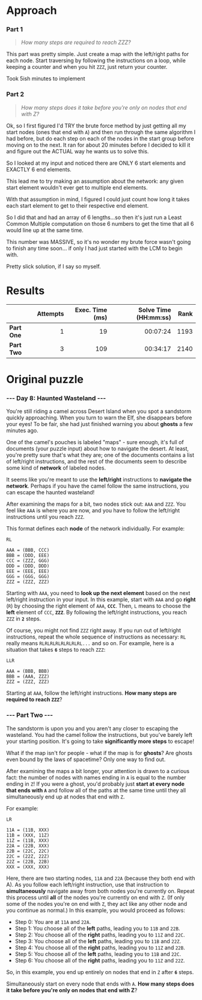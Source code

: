# Approach
### Part 1
> _How many steps are required to reach ZZZ?_

This part was pretty simple. Just create a map with the left/right paths for each node. Start traversing
by following the instructions on a loop, while keeping a counter and when you hit `ZZZ`, just return your counter.

Took 5ish minutes to implement

### Part 2
> _How many steps does it take before you're only on nodes that end with Z?_

Ok, so I first figured I'd TRY the brute force method by just getting all my start nodes (ones that
end with `A`) and then run through the same algorithm I had before, but do each step on each of the nodes
in the start group before moving on to the next. It ran for about 20 minutes before I decided to kill it
and figure out the ACTUAL way he wants us to solve this.

So I looked at my input and noticed there are ONLY 6 start elements and EXACTLY 6 end elements.

This lead me to try making an assumption about the network:
any given start element wouldn't ever get to multiple end elements.

With that assumption in mind, I figured I could just count how long it takes each start element
to get to their respective end element.

So I did that and had an array of 6 lengths...so then it's just run a Least Common Multiple
computation on those 6 numbers to get the time that all 6 would line up at the same time.

This number was MASSIVE, so it's no wonder my brute force wasn't going to finish any time soon...
if only I had just started with the LCM to begin with.

Pretty slick solution, if I say so myself.

# Results

|              | Attempts | Exec. Time (ms) | Solve Time (HH:mm:ss) | Rank |
|--------------|---------:|----------------:|----------------------:|-----:|
| **Part One** |        1 |              19 |              00:07:24 | 1193 |
| **Part Two** |        3 |             109 |              00:34:17 | 2140 |


# Original puzzle
### --- Day 8: Haunted Wasteland ---
You're still riding a camel across Desert Island when you spot a sandstorm quickly approaching. When you turn to warn the Elf, she disappears before your eyes! To be fair, she had just finished warning you about **ghosts** a few minutes ago.

One of the camel's pouches is labeled "maps" - sure enough, it's full of documents (your puzzle input) about how to navigate the desert. At least, you're pretty sure that's what they are; one of the documents contains a list of left/right instructions, and the rest of the documents seem to describe some kind of **network** of labeled nodes.

It seems like you're meant to use the **left/right** instructions to **navigate the network**. Perhaps if you have the camel follow the same instructions, you can escape the haunted wasteland!

After examining the maps for a bit, two nodes stick out: `AAA` and `ZZZ`. You feel like `AAA` is where you are now, and you have to follow the left/right instructions until you reach `ZZZ`.

This format defines each **node** of the network individually. For example:
```
RL

AAA = (BBB, CCC)
BBB = (DDD, EEE)
CCC = (ZZZ, GGG)
DDD = (DDD, DDD)
EEE = (EEE, EEE)
GGG = (GGG, GGG)
ZZZ = (ZZZ, ZZZ)
```
Starting with `AAA`, you need to **look up the next element** based on the next left/right instruction in your input. In this example, start with `AAA` and go **right** (`R`) by choosing the right element of `AAA`, **`CCC`**. Then, `L` means to choose the **left** element of `CCC`, **`ZZZ`**. By following the left/right instructions, you reach `ZZZ` in **`2`** steps.

Of course, you might not find `ZZZ` right away. If you run out of left/right instructions, repeat the whole sequence of instructions as necessary: `RL` really means `RLRLRLRLRLRLRLRL...` and so on. For example, here is a situation that takes **`6`** steps to reach `ZZZ`:
```
LLR

AAA = (BBB, BBB)
BBB = (AAA, ZZZ)
ZZZ = (ZZZ, ZZZ)
```
Starting at `AAA`, follow the left/right instructions. **How many steps are required to reach `ZZZ`**?

### --- Part Two ---
The sandstorm is upon you and you aren't any closer to escaping the wasteland. You had the camel follow the instructions, but you've barely left your starting position. It's going to take **significantly more steps** to escape!

What if the map isn't for people - what if the map is for **ghosts**? Are ghosts even bound by the laws of spacetime? Only one way to find out.

After examining the maps a bit longer, your attention is drawn to a curious fact: the number of nodes with names ending in `A` is equal to the number ending in `Z`! If you were a ghost, you'd probably just **start at every node that ends with `A`** and follow all of the paths at the same time until they all simultaneously end up at nodes that end with `Z`.

For example:
```
LR

11A = (11B, XXX)
11B = (XXX, 11Z)
11Z = (11B, XXX)
22A = (22B, XXX)
22B = (22C, 22C)
22C = (22Z, 22Z)
22Z = (22B, 22B)
XXX = (XXX, XXX)
```
Here, there are two starting nodes, `11A` and `22A` (because they both end with A). As you follow each left/right instruction, use that instruction to **simultaneously** navigate away from both nodes you're currently on. Repeat this process until **all** of the nodes you're currently on end with `Z`. (If only some of the nodes you're on end with `Z`, they act like any other node and you continue as normal.) In this example, you would proceed as follows:

* Step 0: You are at `11A` and `22A`.
* Step 1: You choose all of the **left** paths, leading you to `11B` and `22B`.
* Step 2: You choose all of the **right** paths, leading you to `11Z` and `22C`.
* Step 3: You choose all of the **left** paths, leading you to `11B` and `22Z`.
* Step 4: You choose all of the **right** paths, leading you to `11Z` and `22B`.
* Step 5: You choose all of the **left** paths, leading you to `11B` and `22C`.
* Step 6: You choose all of the **right** paths, leading you to `11Z` and `22Z`.

So, in this example, you end up entirely on nodes that end in `Z` after **`6`** steps.

Simultaneously start on every node that ends with `A`. **How many steps does it take before you're only on nodes that end with Z**?
